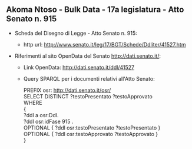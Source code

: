## Akoma Ntoso - Bulk Data - 17a legislatura - Atto Senato n. 915 ##

* Scheda del Disegno di Legge - Atto Senato n. 915:
	* http url: http://www.senato.it/leg/17/BGT/Schede/Ddliter/41527.htm

* Riferimenti al sito OpenData del Senato http://dati.senato.it/:
	* Link OpenData: http://dati.senato.it/ddl/41527
	* Query SPARQL per i documenti relativi all'Atto Senato:

        PREFIX osr: <http://dati.senato.it/osr/>  
		SELECT DISTINCT ?testoPresentato ?testoApprovato  
		WHERE  
		{  
		    ?ddl a osr:Ddl.  
		    ?ddl osr:idFase 915 .  
		    OPTIONAL { ?ddl osr:testoPresentato ?testoPresentato }  
		    OPTIONAL { ?ddl osr:testoApprovato ?testoApprovato }  
		}
		